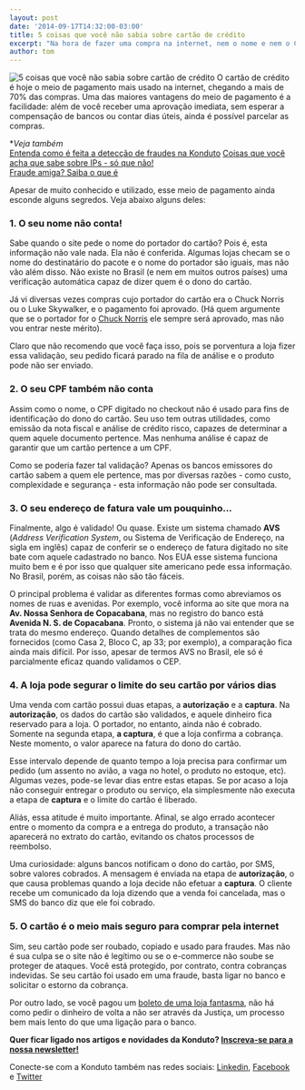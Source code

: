 ```yaml
---
layout: post
date: '2014-09-17T14:32:00-03:00'
title: 5 coisas que você não sabia sobre cartão de crédito
excerpt: "Na hora de fazer uma compra na internet, nem o nome e nem o CPF do cliente valem muito na autenticação. Confira outros segredos"
author: tom
---
```

![5 coisas que você não sabia sobre cartão de crédito](/images/credit_card_facts.jpg)
O cartão de crédito é hoje o meio de pagamento mais usado na internet, chegando a mais de 70% das compras. Uma das maiores vantagens do meio de pagamento é a facilidade: além de você receber uma aprovação imediata, sem esperar a compensação de bancos ou contar dias úteis, ainda é possível parcelar as compras. 

**Veja também*  
[Entenda como é feita a detecção de fraudes na Konduto](https://www.konduto.com/pt/how-it-works/?utm_source=konduto&utm_medium=blog&utm_campaign=conteudo-5cc)
[Coisas que você acha que sabe sobre IPs - só que não!](https://blog.konduto.com/pt/2015/04/coisas-que-voce-acha-que-sabe-sobre-ips-sqn?utm_source=konduto&utm_medium=blog&utm_campaign=conteudo)  
[Fraude amiga? Saiba o que é](https://blog.konduto.com/pt/2015/05/fraude-amiga?utm_source=konduto&utm_medium=blog&utm_campaign=conteudo)  


Apesar de muito conhecido e utilizado, esse meio de pagamento ainda esconde alguns segredos. Veja abaixo alguns deles:

### 1. O seu nome não conta!

Sabe quando o site pede o nome do portador do cartão? Pois é, esta informação não vale nada. Ela não é conferida. Algumas lojas checam se o nome do destinatário do pacote e o nome do portador são iguais, mas não vão além disso. Não existe no Brasil (e nem em muitos outros países) uma verificação automática capaz de dizer quem é o dono do cartão.

Já vi diversas vezes compras cujo portador do cartão era o Chuck Norris ou o Luke Skywalker, e o pagamento foi aprovado. (Há quem argumente que se o portador for o [Chuck Norris](http://desciclopedia.org/wiki/Fatos:Chuck_Norris) ele sempre será aprovado, mas não vou entrar neste mérito).

Claro que não recomendo que você faça isso, pois se porventura a loja fizer essa validação, seu pedido ficará parado na fila de análise e o produto pode não ser enviado.

### 2. O seu CPF também não conta

Assim como o nome, o CPF digitado no checkout não é usado para fins de identificação do dono do cartão. Seu uso tem outras utilidades, como emissão da nota fiscal e análise de crédito risco, capazes de determinar a quem aquele documento pertence. Mas nenhuma análise é capaz de garantir que um cartão pertence a um CPF.

Como se poderia fazer tal validação? Apenas os bancos emissores do cartão sabem a quem ele pertence, mas por diversas razões - como custo, complexidade e segurança - esta informação não pode ser consultada. 

### 3. O seu endereço de fatura vale um pouquinho...

Finalmente, algo é validado! Ou quase. Existe um sistema chamado **AVS** (*Address Verification System*, ou Sistema de Verificação de Endereço, na sigla em inglês) capaz de conferir se o endereço de fatura digitado no site bate com aquele cadastrado no banco. Nos EUA esse sistema funciona muito bem e é por isso que qualquer site americano pede essa informação. No Brasil, porém, as coisas não são tão fáceis. 

O principal problema é validar as diferentes formas como abreviamos os nomes de ruas e avenidas. Por exemplo, você informa ao site que mora na **Av. Nossa Senhora de Copacabana**, mas no registro do banco está **Avenida N. S. de Copacabana**. Pronto, o sistema já não vai entender que se trata do mesmo endereço. Quando detalhes de complementos são fornecidos (como Casa 2, Bloco C, ap 33; por exemplo), a comparação fica ainda mais difícil. Por isso, apesar de termos AVS no Brasil, ele só é parcialmente eficaz quando validamos o CEP.

### 4. A loja pode segurar o limite do seu cartão por vários dias

Uma venda com cartão possui duas etapas, a **autorização** e a **captura**. Na **autorização**, os dados do cartão são validados, e aquele dinheiro fica reservado para a loja. O portador, no entanto, ainda não é cobrado. Somente na segunda etapa, **a captura**, é que a loja confirma a cobrança. Neste momento, o valor aparece na fatura do dono do cartão.

Esse intervalo depende de quanto tempo a loja precisa para confirmar um pedido (um assento no avião, a vaga no hotel, o produto no estoque, etc). Algumas vezes, pode-se levar dias entre estas etapas. Se por acaso a loja não conseguir entregar o produto ou serviço, ela simplesmente não executa a etapa de **captura** e o limite do cartão é liberado.

Aliás, essa atitude é muito importante. Afinal, se algo errado acontecer entre o momento da compra e a entrega do produto, a transação não aparecerá no extrato do cartão, evitando os chatos processos de reembolso.

Uma curiosidade: alguns bancos notificam o dono do cartão, por SMS, sobre valores cobrados. A mensagem é enviada na etapa de **autorização**, o que causa problemas quando a loja decide não efetuar a **captura**. O cliente recebe um comunicado da loja dizendo que a venda foi cancelada, mas o SMS do banco diz que ele foi cobrado.

### 5. O cartão é o meio mais seguro para comprar pela internet

Sim, seu cartão pode ser roubado, copiado e usado para fraudes. Mas não é sua culpa se o site não é legítimo ou se o e-commerce não soube se proteger de ataques. Você está protegido, por contrato, contra cobranças indevidas. Se seu cartão foi usado em uma fraude, basta ligar no banco e solicitar o estorno da cobrança.

Por outro lado, se você pagou um [boleto de uma loja fantasma](http://www1.folha.uol.com.br/mercado/2014/07/1479569-gangue-do-boleto-infectou-192-mil-computadores-detectam-fbi-e-pf.shtml), não há como pedir o dinheiro de volta a não ser através da Justiça, um processo bem mais lento do que uma ligação para o banco.

**Quer ficar ligado nos artigos e novidades da Konduto? [Inscreva-se para a nossa newsletter!](http://eepurl.com/2jpuz)**
		
Conecte-se com a Konduto também nas redes sociais: [Linkedin](https://www.linkedin.com/company/konduto), [Facebook](https://www.facebook.com/konduto) e [Twitter](https://twitter.com/KondutoBR)